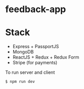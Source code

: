 # feedback-app

# Stack

- Express + PassportJS
- MongoDB
- ReactJS + Redux + Redux Form
- Stripe (for payments)

To run server and client
```sh
$ npm run dev
```